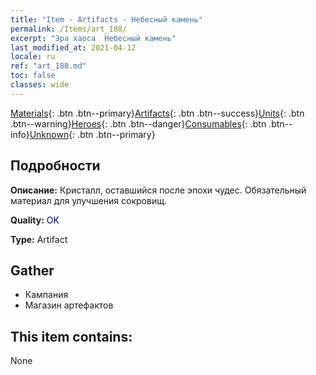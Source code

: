 ```yaml
---
title: "Item - Artifacts - Небесный камень"
permalink: /Items/art_188/
excerpt: "Эра хаоса  Небесный камень"
last_modified_at: 2021-04-12
locale: ru
ref: "art_188.md"
toc: false
classes: wide
---
```

 [Materials](/ru/Items/){: .btn .btn--primary}[Artifacts](/ru/Items/Artifacts/){: .btn .btn--success}[Units](/ru/Items/Units/){: .btn .btn--warning}[Heroes](/ru/Items/Heroes/){: .btn .btn--danger}[Consumables](/ru/Items/Consumables/){: .btn .btn--info}[Unknown](/ru/Items/Unknown/){: .btn .btn--primary}

## Подробности
 **Описание:** Кристалл, оставшийся после эпохи чудес. Обязательный материал для улучшения сокровищ.

 **Quality:** <span style="color: #000080">OK</span>

 **Type:** Artifact

## Gather

*    Кампания 
*    Магазин артефактов 

## This item contains:

  None

